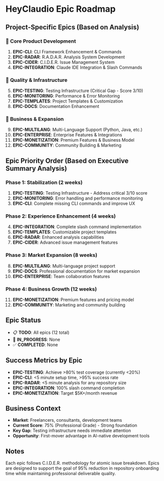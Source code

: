 # HeyClaudio Epic Roadmap

## Project-Specific Epics (Based on Analysis)

### 🎯 **Core Product Development**
1. **EPIC-CLI**: CLI Framework Enhancement & Commands
2. **EPIC-RADAR**: R.A.D.A.R. Analysis System Development
3. **EPIC-CIDER**: C.I.D.E.R. Issue Management System
4. **EPIC-INTEGRATION**: Claude IDE Integration & Slash Commands

### 🔧 **Quality & Infrastructure**
5. **EPIC-TESTING**: Testing Infrastructure (Critical Gap - Score 3/10)
6. **EPIC-MONITORING**: Performance & Error Monitoring
7. **EPIC-TEMPLATES**: Project Templates & Customization
8. **EPIC-DOCS**: Documentation Enhancement

### 🚀 **Business & Expansion**
9. **EPIC-MULTILANG**: Multi-Language Support (Python, Java, etc.)
10. **EPIC-ENTERPRISE**: Enterprise Features & Integrations
11. **EPIC-MONETIZATION**: Premium Features & Business Model
12. **EPIC-COMMUNITY**: Community Building & Marketing

## Epic Priority Order (Based on Executive Summary Analysis)

### **Phase 1: Stabilization (2 weeks)**
1. **EPIC-TESTING**: Testing Infrastructure - Address critical 3/10 score
2. **EPIC-MONITORING**: Error handling and performance monitoring
3. **EPIC-CLI**: Complete missing CLI commands and improve UX

### **Phase 2: Experience Enhancement (4 weeks)**
4. **EPIC-INTEGRATION**: Complete slash command implementation
5. **EPIC-TEMPLATES**: Customizable project templates
6. **EPIC-RADAR**: Enhanced analysis capabilities
7. **EPIC-CIDER**: Advanced issue management features

### **Phase 3: Market Expansion (8 weeks)**
8. **EPIC-MULTILANG**: Multi-language project support
9. **EPIC-DOCS**: Professional documentation for market expansion
10. **EPIC-ENTERPRISE**: Team collaboration features

### **Phase 4: Business Growth (12 weeks)**
11. **EPIC-MONETIZATION**: Premium features and pricing model
12. **EPIC-COMMUNITY**: Marketing and community building

## Epic Status
- 📋 **TODO**: All epics (12 total)
- 🔄 **IN_PROGRESS**: None
- ✅ **COMPLETED**: None

## Success Metrics by Epic
- **EPIC-TESTING**: Achieve >80% test coverage (currently <20%)
- **EPIC-CLI**: <5 minute setup time, >95% success rate
- **EPIC-RADAR**: <5 minute analysis for any repository size
- **EPIC-INTEGRATION**: 100% slash command completion
- **EPIC-MONETIZATION**: Target $5K+/month revenue

## Business Context
- **Market**: Freelancers, consultants, development teams
- **Current Score**: 75% (Professional Grade) - Strong foundation
- **Key Gap**: Testing infrastructure needs immediate attention
- **Opportunity**: First-mover advantage in AI-native development tools

## Notes
Each epic follows C.I.D.E.R. methodology for atomic issue breakdown. Epics are designed to support the goal of 95% reduction in repository onboarding time while maintaining professional deliverable quality.
